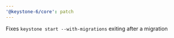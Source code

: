 ```yaml
---
'@keystone-6/core': patch
---
```


Fixes `keystone start --with-migrations` exiting after a migration
